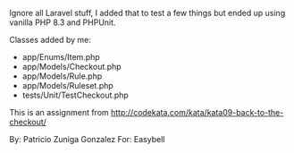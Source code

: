 Ignore all Laravel stuff, I added that to test a few things but ended up using vanilla PHP 8.3 and PHPUnit.

Classes added by me: 

- app/Enums/Item.php
- app/Models/Checkout.php
- app/Models/Rule.php
- app/Models/Ruleset.php
- tests/Unit/TestCheckout.php

This is an assignment from http://codekata.com/kata/kata09-back-to-the-checkout/

By: Patricio Zuniga Gonzalez
For: Easybell
